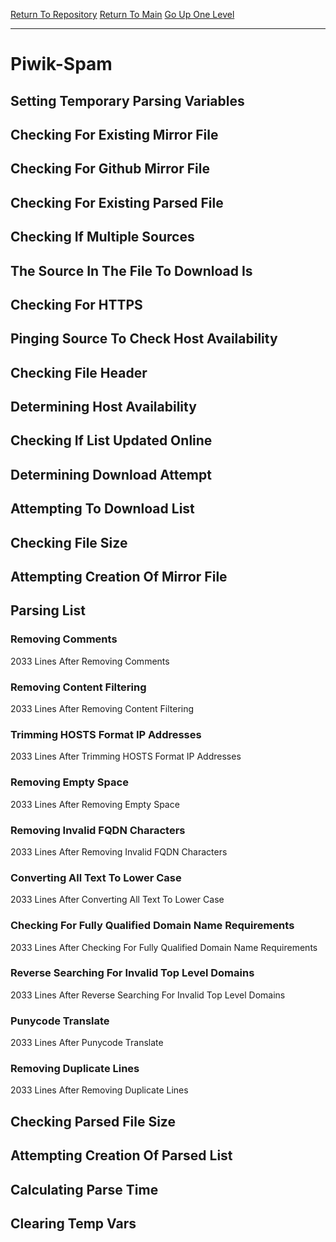 [Return To Repository](https://github.com/bast69/piholeparser/)
[Return To Main](https://github.com/bast69/piholeparser/blob/master/RecentRunLogs/Mainlog.md)
[Go Up One Level](https://github.com/bast69/piholeparser/blob/master/RecentRunLogs/TopLevelScripts/30-Processing-External-Blacklists.md)
____________________________________
# Piwik-Spam
## Setting Temporary Parsing Variables
## Checking For Existing Mirror File
## Checking For Github Mirror File
## Checking For Existing Parsed File
## Checking If Multiple Sources
## The Source In The File To Download Is
## Checking For HTTPS
## Pinging Source To Check Host Availability
## Checking File Header
## Determining Host Availability
## Checking If List Updated Online
## Determining Download Attempt
## Attempting To Download List
## Checking File Size
## Attempting Creation Of Mirror File
## Parsing List
### Removing Comments
2033 Lines After Removing Comments
### Removing Content Filtering
2033 Lines After Removing Content Filtering
### Trimming HOSTS Format IP Addresses
2033 Lines After Trimming HOSTS Format IP Addresses
### Removing Empty Space
2033 Lines After Removing Empty Space
### Removing Invalid FQDN Characters
2033 Lines After Removing Invalid FQDN Characters
### Converting All Text To Lower Case
2033 Lines After Converting All Text To Lower Case
### Checking For Fully Qualified Domain Name Requirements
2033 Lines After Checking For Fully Qualified Domain Name Requirements
### Reverse Searching For Invalid Top Level Domains
2033 Lines After Reverse Searching For Invalid Top Level Domains
### Punycode Translate
2033 Lines After Punycode Translate
### Removing Duplicate Lines
2033 Lines After Removing Duplicate Lines
## Checking Parsed File Size
## Attempting Creation Of Parsed List
## Calculating Parse Time
## Clearing Temp Vars
